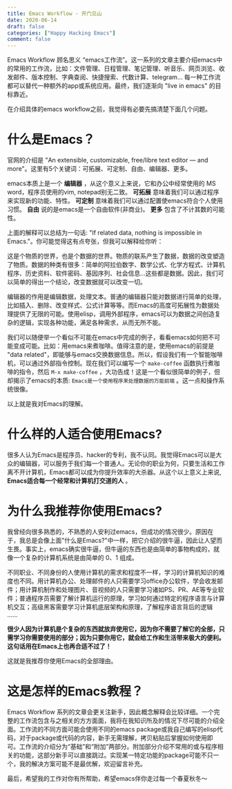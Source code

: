 ```yaml
---
title: Emacs Workflow - 开门见山
date: 2020-06-14
draft: false
categories: ["Happy Hacking Emacs"]
comment: false
---
```


Emacs Workflow 顾名思义 “emacs工作流”。这一系列的文章主要介绍emacs中的常用的工作流，比如：文件管理、日程管理、笔记管理、听音乐、网页浏览、收发邮件、版本控制、字典查阅、快捷搜索、代数计算、telegram&#x2026; 每一种工作流都可以替代一种额外的app或系统应用。最终，我们逐渐向 "live in emacs" 的目标靠近。

在介绍具体的emacs workflow之前，我觉得有必要先搞清楚下面几个问题。


<a id="org936d00f"></a>

# 什么是Emacs？

官网的介绍是 "An extensible, customizable, free/libre text editor — and more"。这里有5个关键词：可拓展、可定制、自由、编辑器、更多。

emacs本质上是一个 **编辑器** ，从这个意义上来说，它和办公中经常使用的 MS word，程序员使用的vim, notepad别无二致。 **可拓展** 意味着我们可以通过程序来实现新的功能、特性。 **可定制** 意味着我们可以通过配置使emacs符合个人使用习惯。 **自由** 说的是emacs是一个自由软件(非商业)。 **更多** 包含了不计其数的可能性。

上面的解释可以总结为一句话: "If related data, nothing is impossible in Emacs."。你可能觉得这有点夸张，但我可以解释给你听：

这是个物质的世界，也是个数据的世界。物质的联系产生了数据，数据的改变塑造了物质。数据的种类有很多：简单的阿拉伯数字、数学公式、化学方程式、计算机程序、历史资料、软件密码、基因序列、社会信息&#x2026;这些都是数据。因此，我们可以简单的得出一个结论，改变数据就可以改变一切。

编辑器的作用是编辑数据，处理文本。普通的编辑器只能对数据进行简单的处理，比如插入、删除、改变样式、公式计算等等。而Emacs的高度可拓展性为数据处理提供了无限的可能。使用elisp，调用外部程序，emacs可以为数据之间创造复杂的逻辑，实现各种功能，满足各种需求，从而无所不能。

我们可以随便举一个看似不可能在emacs中完成的例子，看看emacs如何把不可能变成可能。比如：用emacs来煮咖啡。值得注意的是，使用emacs的前提是 "data related"，即能够与emacs交换数据信息。所以，假设我们有一个智能咖啡机，可以通过外部指令控制。现在我们可以编写一个 `make-coffee` 函数执行煮咖啡的指令，然后 `M-x make-coffee` ，大功告成！这是一个看似很简单的例子，但却揭示了emacs的本质: `Emacs是一个使用程序来处理数据的万能前端` 。这一点和操作系统很像。

以上就是我对Emacs的理解。


<a id="org01fbda3"></a>

# 什么样的人适合使用Emacs?

很多人认为Emacs是程序员、hacker的专利，我不认同。我觉得Emacs可以是大众的编辑器，可以服务于我们每一个普通人。无论你的职业为何，只要生活和工作离不开计算机，Emacs都可以成为你提升效率的大杀器。从这个以上意义上来说, **Emacs适合每一个经常和计算机打交道的人** 。


<a id="orga82e577"></a>

# 为什么我推荐你使用Emacs?

我曾经向很多熟悉的，不熟悉的人安利过emacs，但成功的情况很少。原因在于，我总是会像上面"什么是Emacs?"中一样，把它介绍的很牛逼，因此让人望而生畏。事实上，emacs确实很牛逼，但牛逼的东西也是由简单的事物构成的，就像一个复杂的计算机系统是由简单的 0、1 组成。

不同职业、不同身份的人使用计算机的需求和程度不一样，学习的计算机知识的难度也不同。用计算机办公、处理邮件的人只需要学习office办公软件，学会收发邮件；用计算机制作和处理图片、音视频的人只需要学习诸如PS、PR、AE等专业软件；普通程序员需要了解计算机运行的原理，学习如何通过特定的程序语言与计算机交互；高级黑客需要学习计算机底层架构和原理，了解程序语言背后的逻辑 &#x2026;&#x2026;

**很少人因为计算机是个复杂的东西就放弃使用它，因为你不需要了解它的全部，只需学习你需要使用的部分；因为只要你用它，就会给工作和生活带来极大的便利。这句话用在Emacs上也再合适不过了！** 

这就是我推荐你使用Emacs的全部理由。


<a id="org40b1ed6"></a>

# 这是怎样的Emacs教程？

Emacs Workflow 系列的文章会更关注新手，因此概念解释会比较详细。一个完整的工作流包含与之相关的方方面面，我将在我知识所及的情况下尽可能的介绍全面。工作流的不同方面可能会使用不同的emacs package或我自己编写的elisp代码，对于package或代码的内容，新手无需理解，拷贝粘贴后掌握如何使用即可。工作流的介绍分为“基础”和“附加”两部分。附加部分介绍不常用的或与程序相关的功能，这部分新手可以直接跳过。实现某一特定功能的package可能不只一个，我的解决方案可能不是最优解，欢迎留言补充。

最后，希望我的工作对你有所帮助，希望emacs伴你走过每一个春夏秋冬～

